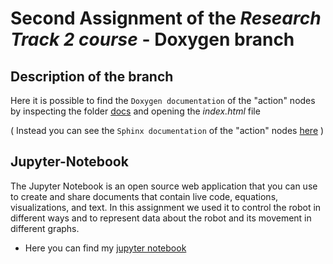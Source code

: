 # Second Assignment of the *Research Track 2 course* - Doxygen branch
## Description of the branch
Here it is possible to find the `Doxygen documentation` of the "action" nodes by inspecting the folder [docs](https://github.com/piquet8/rt2_assignment1/tree/doxygen/docs) and opening the *index.html* file

( Instead you can see the `Sphinx documentation` of the "action" nodes [here](https://github.com/piquet8/rt2_assignment1/tree/sphinx/docs) )

## Jupyter-Notebook
The Jupyter Notebook is an open source web application that you can use to create and share 
documents that contain live code, equations, visualizations, and text. In this assignment we used it to control the robot in different ways and to represent data about the robot and its movement in different graphs. 
- Here you can find my [jupyter notebook](https://github.com/piquet8/rt2_assignment1/blob/doxygen/jupyter_notebook/rt2_assignment1.ipynb)

